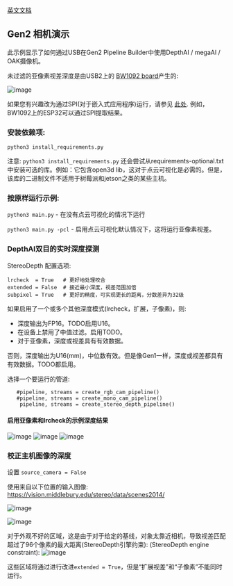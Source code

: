 [英文文档](README.md)

## Gen2 相机演示
此示例显示了如何通过USB在Gen2 Pipeline Builder中使用DepthAI / megaAI / OAK摄像机。

未过滤的亚像素视差深度是由USB2上的 [BW1092 board](https://shop.luxonis.com/collections/all/products/bw1092)产生的:

![image](https://user-images.githubusercontent.com/32992551/99454609-e59eaa00-28e3-11eb-8858-e82fd8e6eaac.png)

如果您有兴趣改为通过SPI(对于嵌入式应用程序)运行，请参见 [此处](https://github.com/luxonis/depthai-experiments/tree/depthai-experiments-spi/gen2-spi).  例如，BW1092上的ESP32可以通过SPI提取结果。


### 安装依赖项:

`python3 install_requirements.py`

注意: `python3 install_requirements.py` 还会尝试从requirements-optional.txt中安装可选的库。例如：它包含open3d lib，这对于点云可视化是必需的。但是，该库的二进制文件不适用于树莓派和jetson之类的某些主机。

### 按原样运行示例:

`python3 main.py` - 在没有点云可视化的情况下运行

`python3 main.py -pcl` - 启用点云可视化默认情况下，这将运行亚像素视差。

### DepthAI双目的实时深度探测

StereoDepth 配置选项:
```
lrcheck  = True   # 更好地处理咬合
extended = False  # 接近最小深度，视差范围加倍
subpixel = True   # 更好的精度，可实现更长的距离，分数差异为32级
```

如果启用了一个或多个其他深度模式(lrcheck，扩展，子像素)，则:
 - 深度输出为FP16。TODO启用U16。
 - 在设备上禁用了中值过滤。启用TODO。
 - 对于亚像素，深度或视差具有有效数据。

否则，深度输出为U16(mm)，中位数有效。但是像Gen1一样，深度或视差都具有有效数据。TODO都启用。

选择一个要运行的管道:

```
   #pipeline, streams = create_rgb_cam_pipeline()
   #pipeline, streams = create_mono_cam_pipeline()
    pipeline, streams = create_stereo_depth_pipeline()
```

#### 启用亚像素和lrcheck的示例深度结果

![image](https://user-images.githubusercontent.com/32992551/99454680-fea75b00-28e3-11eb-80bc-2004016d75e2.png)
![image](https://user-images.githubusercontent.com/32992551/99454698-0404a580-28e4-11eb-9cda-462708ef160d.png)
![image](https://user-images.githubusercontent.com/32992551/99454589-dfa8c900-28e3-11eb-8464-e719302d9f04.png)

### 校正主机图像的深度

设置 `source_camera = False`

使用来自以下位置的输入图像: https://vision.middlebury.edu/stereo/data/scenes2014/

![image](https://user-images.githubusercontent.com/60824841/99694663-589b5280-2a95-11eb-94fe-3f9cc2afc158.png)

![image](https://user-images.githubusercontent.com/60824841/99694401-0eb26c80-2a95-11eb-8728-403665024750.png)

对于外观不好的区域，这是由于对于给定的基线，对象太靠近相机，导致视差匹配超过了96个像素的最大距离(StereoDepth引擎约束): (StereoDepth engine constraint):
![image](https://user-images.githubusercontent.com/60824841/99696549-7cf82e80-2a97-11eb-9dbd-3e3645be210f.png)

这些区域将通过进行改进`extended = True`，但是“扩展视差”和“子像素”不能同时运行。

